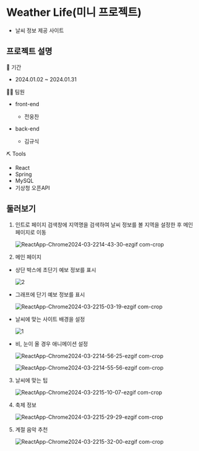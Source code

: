 # Weather Life(미니 프로젝트)
- 날씨 정보 제공 사이트

## 프로젝트 설명

📅 기간
- 2024.01.02 ~ 2024.01.31

👨‍💻 팀원
- front-end
    - 전웅찬

- back-end
    - 김규식

⛏ Tools
  - React
  - Spring
  - MySQL
  - 기상청 오픈API

## 둘러보기
1. 인트로 페이지
검색창에 지역명을 검색하여 날씨 정보를 볼 지역을 설정한 후 메인페이지로 이동

    ![ReactApp-Chrome2024-03-2214-43-30-ezgif com-crop](https://github.com/JeonWoongchan/weatherLife/assets/124865284/4503bfad-0d18-4268-a9de-769f05f0bc0e)

2. 메인 페이지
- 상단 박스에 초단기 예보 정보를 표시

    ![2](https://github.com/JeonWoongchan/weatherLife/assets/124865284/2efb90aa-90f5-4c59-849a-41e1ed067de2)

- 그래프에 단기 예보 정보를 표시
  
  ![ReactApp-Chrome2024-03-2215-03-19-ezgif com-crop](https://github.com/JeonWoongchan/weatherLife/assets/124865284/47fe871c-8fc9-4b09-81eb-7b70f900e5ca)
  
- 날씨에 맞는 사이트 배경을 설정
  
    ![1](https://github.com/JeonWoongchan/weatherLife/assets/124865284/a5de8ed4-4d07-4a75-821f-261451d29f35)
  
- 비, 눈이 올 경우 애니메이션 설정
  
  ![ReactApp-Chrome2024-03-2214-56-25-ezgif com-crop](https://github.com/JeonWoongchan/weatherLife/assets/124865284/f49cd302-efeb-4984-b8b0-259206bc60d5)
  
  ![ReactApp-Chrome2024-03-2214-55-56-ezgif com-crop](https://github.com/JeonWoongchan/weatherLife/assets/124865284/20c78398-ae64-4a27-b6c8-4f9e490ddcac)


3. 날씨에 맞는 팁

   ![ReactApp-Chrome2024-03-2215-10-07-ezgif com-crop](https://github.com/JeonWoongchan/weatherLife/assets/124865284/07eecead-37c0-4a41-bad0-340b2309651e)

4. 축제 정보

   ![ReactApp-Chrome2024-03-2215-29-29-ezgif com-crop](https://github.com/JeonWoongchan/weatherLife/assets/124865284/3fcec107-e741-4641-be09-edf7f135af62)

5. 계절 음악 추천

   ![ReactApp-Chrome2024-03-2215-32-00-ezgif com-crop](https://github.com/JeonWoongchan/weatherLife/assets/124865284/9a93fd3c-d528-4328-a0df-c8c6900d6bc8)





  
